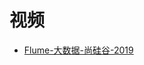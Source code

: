 



# 视频

* [Flume-大数据-尚硅谷-2019](https://www.bilibili.com/video/av69451386?from=search&seid=9033751080077605885)
